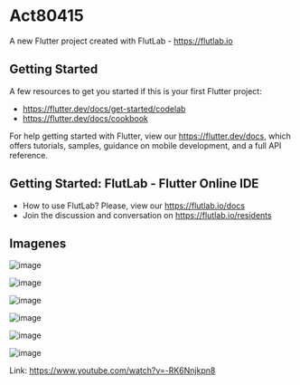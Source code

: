 # Act80415

A new Flutter project created with FlutLab - https://flutlab.io

## Getting Started

A few resources to get you started if this is your first Flutter project:

- https://flutter.dev/docs/get-started/codelab
- https://flutter.dev/docs/cookbook

For help getting started with Flutter, view our
https://flutter.dev/docs, which offers tutorials,
samples, guidance on mobile development, and a full API reference.

## Getting Started: FlutLab - Flutter Online IDE

- How to use FlutLab? Please, view our https://flutlab.io/docs
- Join the discussion and conversation on https://flutlab.io/residents

## Imagenes

![image](https://github.com/SantosM128/Act8Ms0415/assets/144056309/d9fdcd9b-80f6-4094-b710-f9403c67c507)

![image](https://github.com/SantosM128/Act8Ms0415/assets/144056309/c90e7279-ed4b-489a-91d8-10e2eea8550b)

![image](https://github.com/SantosM128/Act8Ms0415/assets/144056309/567a3064-a64a-411f-a207-46251c250c69)

![image](https://github.com/SantosM128/Act8Ms0415/assets/144056309/fb091eef-6ed4-44e6-8d02-9ff4d16a84cd)

![image](https://github.com/SantosM128/Act8Ms0415/assets/144056309/ac16eaf7-39e2-4190-a470-6e1f47d8688b)

![image](https://github.com/SantosM128/Act8Ms0415/assets/144056309/1f836748-de38-44d3-b6c0-40483fccdf46)

Link: https://www.youtube.com/watch?v=-RK6Nnjkpn8
